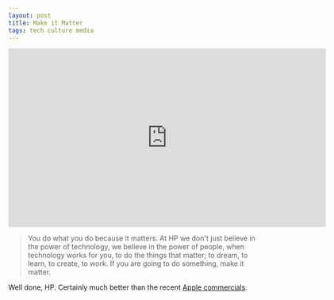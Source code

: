 ```yaml
---
layout: post
title: Make it Matter
tags: tech culture media
---
```


<div class="video-container">
<iframe width="640" height="360" src="http://www.youtube.com/embed/80RI3VepJDI" frameborder="0" allowfullscreen></iframe>
</div>

>You do what you do because it matters. At HP we don't just believe in the power of technology, we believe in the power of people, when technology works for you, to do the things that matter; to dream, to learn, to create, to work. If you are going to do something, make it matter.

Well done, HP. Certainly much better than the recent [Apple commercials][1].


[1]: http://www.apple.com/mac/videos/#tv-ads-mayday 

